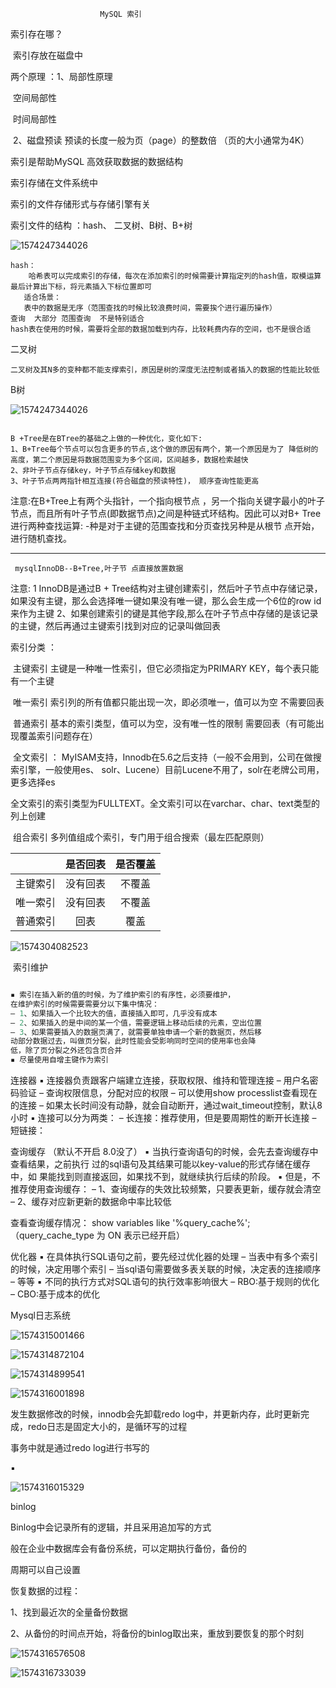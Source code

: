 						MySQL 索引

索引存在哪？ 

​	索引存放在磁盘中

两个原理 ：1、局部性原理 

​								空间局部性

​								时间局部性

​					2、磁盘预读  预读的长度一般为页（page）的整数倍      （页的大小通常为4K）

索引是帮助MySQL 高效获取数据的数据结构

索引存储在文件系统中

索引的文件存储形式与存储引擎有关

索引文件的结构  ：hash、 二叉树、B树、B+树

<img src="F:\资料\javase\java-master\database\note\索引\mysql数据结构选择.png" alt="1574247344026" style="zoom:100%;" />



```
hash：
	哈希表可以完成索引的存储，每次在添加索引的时候需要计算指定列的hash值，取模运算最后计算出下标，将元素插入下标位置即可
   适合场景：
   表中的数据是无序（范围查找的时候比较浪费时间，需要挨个进行遍历操作）
查询  大部分 范围查询  不是特别适合
hash表在使用的时候，需要将全部的数据加载到内存，比较耗费内存的空间，也不是很合适
```

二叉树

```
二叉树及其N多的变种都不能支撑索引，原因是树的深度无法控制或者插入的数据的性能比较低
```

B树  

<img src="F:\资料\javase\java-master\database\note\索引\mysql索引系统.png" alt="1574247344026" style="zoom:100%;" />

```

B +Tree是在BTree的基础之上做的一种优化，变化如下:
1、B+Tree每个节点可以包含更多的节点,这个做的原因有两个，第一个原因是为了 降低树的高度，第二个原因是将数据范围变为多个区间，区间越多，数据检索越快
2、非叶子节点存储key，叶子节点存储key和数据
3、叶子节点两两指针相互连接(符合磁盘的预读特性)， 顺序查询性能更高

```



 注意:在B+Tree上有两个头指针，一个指向根节点 ，另一个指向关键字最小的叶子节点，而且所有叶子节点(即数据节点)之间是种链式环结构。因此可以对B+ Tree进行两种查找运算: -种是对于主键的范围查找和分页查找另种是从根节 点开始，进行随机查找。 

------------------------------------------------------------------------------------------------------------------------------------------------------

```
 mysqlInnoDB--B+Tree,叶子节 点直接放置数据
```

 注意:
1 InnoDB是通过B + Tree结构对主键创建索引，然后叶子节点中存储记录，如果没有主键，那么会选择唯一键如果没有唯一键，那么会生成一个6位的row id来作为主键
2、如果创建索引的键是其他字段,那么在叶子节点中存储的是该记录的主键，然后再通过主键索引找到对应的记录叫做回表

索引分类  ：

​	主键索引   	主键是一种唯一性索引，但它必须指定为PRIMARY KEY，每个表只能有一个主键

​	唯一索引   索引列的所有值都只能出现一次，即必须唯一，值可以为空       不需要回表

​	普通索引    基本的索引类型，值可以为空，没有唯一性的限制         需要回表（有可能出现覆盖索引问题存在）

​	全文索引    ：	MyISAM支持，Innodb在5.6之后支持（一般不会用到，公司在做搜索引擎，一般使用es、         		solr、Lucene）目前Lucene不用了，solr在老牌公司用，更多选择es 

​				全文索引的索引类型为FULLTEXT。全文索引可以在varchar、char、text类型的列上创建

​	组合索引          多列值组成个索引，专门用于组合搜索（最左匹配原则）

|          | 是否回表 | 是否覆盖 |
| :------: | :------: | :------: |
| 主键索引 | 没有回表 |  不覆盖  |
| 唯一索引 | 没有回表 |  不覆盖  |
| 普通索引 |   回表   |   覆盖   |



![1574304082523](C:\Users\Administrator\AppData\Roaming\Typora\typora-user-images\1574304082523.png)



​		索引维护

```sql

▪ 索引在插入新的值的时候，为了维护索引的有序性，必须要维护，
在维护索引的时候需要需要分以下集中情况：
– 1、如果插入一个比较大的值，直接插入即可，几乎没有成本
– 2、如果插入的是中间的某一个值，需要逻辑上移动后续的元素，空出位置
– 3、如果需要插入的数据页满了，就需要单独申请一个新的数据页，然后移
动部分数据过去，叫做页分裂，此时性能会受影响同时空间的使用率也会降
低，除了页分裂之外还包含页合并
▪ 尽量使用自增主键作为索引

```

连接器
▪ 连接器负责跟客户端建立连接，获取权限、维持和管理连接
– 用户名密码验证
– 查询权限信息，分配对应的权限
– 可以使用show processlist查看现在的连接
– 如果太长时间没有动静，就会自动断开，通过wait_timeout控制，默认8小时
▪ 连接可以分为两类：
– 长连接：推荐使用，但是要周期性的断开长连接
– 短链接：



查询缓存 （默认不开启  8.0没了）
▪ 当执行查询语句的时候，会先去查询缓存中查看结果，之前执行
过的sql语句及其结果可能以key-value的形式存储在缓存中，如
果能找到则直接返回，如果找不到，就继续执行后续的阶段。
▪ 但是，不推荐使用查询缓存：
– 1、查询缓存的失效比较频繁，只要表更新，缓存就会清空
– 2、缓存对应新更新的数据命中率比较低

查看查询缓存情况：
show variables like '%query_cache%'; 
（query_cache_type 为 ON 表示已经开启）

优化器
▪ 在具体执行SQL语句之前，要先经过优化器的处理
– 当表中有多个索引的时候，决定用哪个索引
– 当sql语句需要做多表关联的时候，决定表的连接顺序
– 等等
▪ 不同的执行方式对SQL语句的执行效率影响很大
– RBO:基于规则的优化
– CBO:基于成本的优化



Mysql日志系统  



![1574315001466](C:\Users\Administrator\AppData\Roaming\Typora\typora-user-images\1574315001466.png)

![1574314872104](C:\Users\Administrator\AppData\Roaming\Typora\typora-user-images\1574314872104.png)



![1574314899541](C:\Users\Administrator\AppData\Roaming\Typora\typora-user-images\1574314899541.png)



![1574316001898](C:\Users\Administrator\AppData\Roaming\Typora\typora-user-images\1574316001898.png)

发生数据修改的时候，innodb会先卸载redo log中，并更新内存，此时更新完成，redo日志是固定大小的，是循环写的过程

事务中就是通过redo log进行书写的

▪ 



![1574316015329](C:\Users\Administrator\AppData\Roaming\Typora\typora-user-images\1574316015329.png)



binlog 

Binlog中会记录所有的逻辑，并且采用追加写的方式 

般在企业中数据库会有备份系统，可以定期执行备份，备份的 

周期可以自己设置 

恢复数据的过程： 

1、找到最近次的全量备份数据 

2、从备份的时间点开始，将备份的binlog取出来，重放到要恢复的那个时刻

![1574316576508](C:\Users\Administrator\AppData\Roaming\Typora\typora-user-images\1574316576508.png)

![1574316733039](C:\Users\Administrator\AppData\Roaming\Typora\typora-user-images\1574316733039.png)

